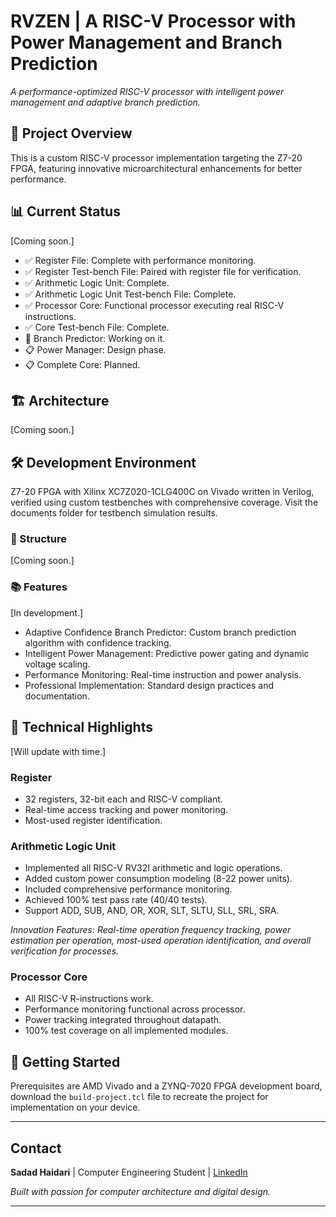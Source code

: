 # RVZEN | A RISC-V Processor with Power Management and Branch Prediction

*A performance-optimized RISC-V processor with intelligent power management and adaptive branch prediction.*

## 🔩 Project Overview
This is a custom RISC-V processor implementation targeting the Z7-20 FPGA, featuring innovative microarchitectural enhancements for better performance.

## 📊 Current Status
[Coming soon.]
- ✅ Register File: Complete with performance monitoring.
- ✅ Register Test-bench File: Paired with register file for verification.
- ✅ Arithmetic Logic Unit: Complete.
- ✅ Arithmetic Logic Unit Test-bench File: Complete.
- ✅ Processor Core: Functional processor executing real RISC-V instructions.
- ✅ Core Test-bench File: Complete.
- 🚧 Branch Predictor: Working on it.
- 📋 Power Manager: Design phase.
- 📋 Complete Core: Planned.

## 🏗️ Architecture
[Coming soon.]

## 🛠️ Development Environment
Z7-20 FPGA with Xilinx XC7Z020-1CLG400C on Vivado written in Verilog, verified using custom testbenches with comprehensive coverage. Visit the documents folder for testbench simulation results.
### 📁 Structure
[Coming soon.]
### 📚 Features
[In development.]
- Adaptive Confidence Branch Predictor: Custom branch prediction algorithm with confidence tracking.
- Intelligent Power Management: Predictive power gating and dynamic voltage scaling.
- Performance Monitoring: Real-time instruction and power analysis.
- Professional Implementation: Standard design practices and documentation.

## 🔬 Technical Highlights
[Will update with time.]
### Register
- 32 registers, 32-bit each and RISC-V compliant.
- Real-time access tracking and power monitoring.
- Most-used register identification.
### Arithmetic Logic Unit
- Implemented all RISC-V RV32I arithmetic and logic operations.
- Added custom power consumption modeling (8-22 power units).
- Included comprehensive performance monitoring.
- Achieved 100% test pass rate (40/40 tests).
- Support ADD, SUB, AND, OR, XOR, SLT, SLTU, SLL, SRL, SRA.

*Innovation Features: Real-time operation frequency tracking, power estimation per operation, most-used operation identification, and overall verification for processes.*
### Processor Core
- All RISC-V R-instructions work.
- Performance monitoring functional across processor.
- Power tracking integrated throughout datapath.
- 100% test coverage on all implemented modules.

## 📎 Getting Started
Prerequisites are AMD Vivado and a ZYNQ-7020 FPGA development board, download the `build-project.tcl` file to recreate the project for implementation on your device.

---
## Contact
**Sadad Haidari** | Computer Engineering Student | [LinkedIn](https://linkedin.com/in/sadadh)

*Built with passion for computer architecture and digital design.*

---

